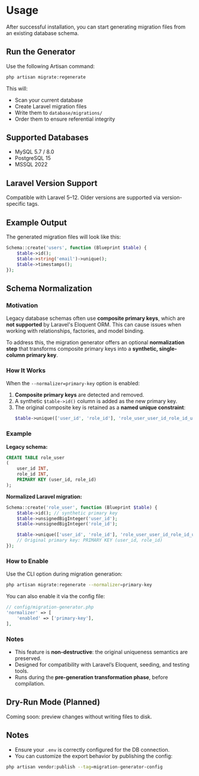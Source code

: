 # Usage

After successful installation, you can start generating migration files from an existing database schema.

## Run the Generator

Use the following Artisan command:

```bash
php artisan migrate:regenerate
```

This will:

- Scan your current database
- Create Laravel migration files
- Write them to `database/migrations/`
- Order them to ensure referential integrity

## Supported Databases

- MySQL 5.7 / 8.0
- PostgreSQL 15
- MSSQL 2022

## Laravel Version Support

Compatible with Laravel 5–12.
Older versions are supported via version-specific tags.

## Example Output

The generated migration files will look like this:

```php
Schema::create('users', function (Blueprint $table) {
    $table->id();
    $table->string('email')->unique();
    $table->timestamps();
});
```

## Schema Normalization

### Motivation

Legacy database schemas often use **composite primary keys**, which are **not supported** by Laravel's Eloquent ORM.
This can cause issues when working with relationships, factories, and model binding.

To address this, the migration generator offers an optional **normalization step** that transforms composite primary
keys into a **synthetic, single-column primary key**.

### How It Works

When the `--normalizer=primary-key` option is enabled:

1. **Composite primary keys** are detected and removed.
2. A synthetic `$table->id()` column is added as the new primary key.
3. The original composite key is retained as a **named unique constraint**:
   ```php
   $table->unique(['user_id', 'role_id'], 'role_user_user_id_role_id_unique');
   ```

### Example

**Legacy schema:**

```sql
CREATE TABLE role_user
(
    user_id INT,
    role_id INT,
    PRIMARY KEY (user_id, role_id)
);
```

**Normalized Laravel migration:**

```php
Schema::create('role_user', function (Blueprint $table) {
    $table->id(); // synthetic primary key
    $table->unsignedBigInteger('user_id');
    $table->unsignedBigInteger('role_id');

    $table->unique(['user_id', 'role_id'], 'role_user_user_id_role_id_unique');
    // Original primary key: PRIMARY KEY (user_id, role_id)
});
```

### How to Enable

Use the CLI option during migration generation:

```bash
php artisan migrate:regenerate --normalizer=primary-key
```

You can also enable it via the config file:

```php
// config/migration-generator.php
'normalizer' => [
    'enabled' => ['primary-key'],
],
```

### Notes

- This feature is **non-destructive**: the original uniqueness semantics are preserved.
- Designed for compatibility with Laravel’s Eloquent, seeding, and testing tools.
- Runs during the **pre-generation transformation phase**, before compilation.

## Dry-Run Mode (Planned)

Coming soon: preview changes without writing files to disk.

## Notes

- Ensure your `.env` is correctly configured for the DB connection.
- You can customize the export behavior by publishing the config:

```bash
php artisan vendor:publish --tag=migration-generator-config
```